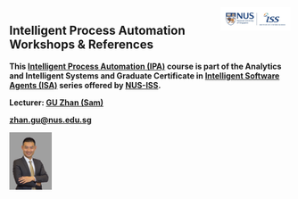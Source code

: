 <img align="right" src='nus-iss-logo.jpg' width=25%>

## Intelligent Process Automation Workshops & References

**This [Intelligent Process Automation (IPA)](https://www.iss.nus.edu.sg/executive-education/course/detail/intelligent-process-automation "Intelligent Process Automation") course is part of the Analytics and Intelligent Systems and Graduate Certificate in [Intelligent Software Agents (ISA)](https://www.iss.nus.edu.sg/stackable-certificate-programmes/intelligent-systems "Intelligent Software Agents") series offered by [NUS-ISS](https://www.iss.nus.edu.sg "Institute of Systems Science, National University of Singapore").**

**Lecturer: [GU Zhan (Sam)](https://www.iss.nus.edu.sg/about-us/staff/detail/201/GU%20Zhan "GU Zhan (Sam)")**

**zhan.gu@nus.edu.sg**

<img align="left" src='nus-iss-sam.png' width=15%>
